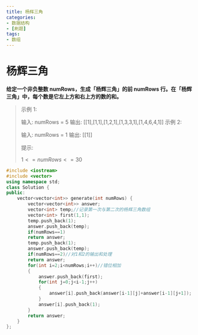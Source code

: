 ```yaml
---
title: 杨辉三角
categories:
- 数据结构
- [刷题]
tags:
- 数组
---
```

# 杨辉三角

**给定一个非负整数 numRows，生成「杨辉三角」的前 numRows 行。在「杨辉三角」中，每个数是它左上方和右上方的数的和。**

> 示例 1:
>
> 输入: numRows = 5
> 输出: [[1],[1,1],[1,2,1],[1,3,3,1],[1,4,6,4,1]]
> 示例 2:
>
> 输入: numRows = 1
> 输出: [[1]]
>
>
> 提示:
>
> $1 <= numRows <= 30$

```c++
#include <iostream>
#include <vector>
using namespace std;
class Solution {
public:
    vector<vector<int>> generate(int numRows) {
        vector<vector<int>> answer;
        vector<int> temp;//记录第一次与第二次的杨辉三角数组
        vector<int> first(1,1);
        temp.push_back(1);
        answer.push_back(temp);
        if(numRows==1)
        return answer;
        temp.push_back(1);
        answer.push_back(temp);
        if(numRows==2)//对1和2的输出和处理
        return answer;
        for(int i=2;i<numRows;i++)//错位相加
        {
            answer.push_back(first);
            for(int j=0;j<i-1;j++)
            {
                answer[i].push_back(answer[i-1][j]+answer[i-1][j+1]);
            }
            answer[i].push_back(1);
        }
        return answer;
    }
};
```

